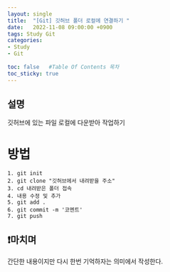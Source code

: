 ```yaml
---
layout: single
title:  "[Git] 깃허브 폴더 로컬에 연결하기 "
date:   2022-11-08 09:00:00 +0900
tags: Study Git
categories:
- Study
- Git
  
toc: false   #Table Of Contents 목차
toc_sticky: true
---
```


## 설명

깃허브에 있는 파일 로컬에 다운받아 작업하기



# 방법

```
1. git init 
2. git clone "깃허브에서 내려받을 주소"
3. cd 내려받은 폴더 접속
4. 내용 수정 및 추가
5. git add .
6. git commit -m '코멘트'
7. git push
```

## ❗마치며

간단한 내용이지만 다시 한번 기억하자는 의미에서 작성한다.

